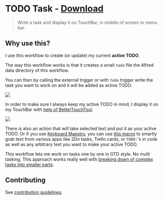 # TODO Task - [Download](https://github.com/nikitavoloboev/small-workflows/blob/master/todo-task/TODO%20Task.alfredworkflow?raw=true)

> Write a task and display it on TouchBar, in middle of screen or menu bar.

## Why use this?

I use this workflow to create (or update) my current **active TODO**.

The way this workflow works is that it creates a small `todo` file the Alfred data directory of this workflow.

You can then by calling the external trigger or with `todo` trigger write the task you want to work on and it will be added as active TODO.

![](https://i.imgur.com/DHrI2gj.png)

In order to make sure I always keep my active TODO in mind, I display it on my TouchBar with [help of BetterTouchTool](https://github.com/nikitavoloboev/my-mac-os/tree/master/btt#readme).

![](https://i.imgur.com/l9ueqja.png)

There is also an action that will take selected text and put it as your active TODO. Or if you use [Keyboard Maestro](https://www.keyboardmaestro.com/main/), you can use [this macro](https://www.dropbox.com/s/mkn483urqme9hs2/Add%20selected%20text%20as%20todo.kmmacros?dl=1) to smartly grab text from various apps like 2Do tasks, Trello cards, or `TODO:`'s in code as well as any arbitrary text you want to make your active TODO.

This workflow lets me work on tasks one by one in GTD style. No multi tasking. This approach works really well with [breaking down of complex tasks into smaller parts](https://wiki.nikitavoloboev.xyz/research/solving-problems.html).

## Contributing

See [contribution guidelines](../CONTRIBUTING.md#readme).
